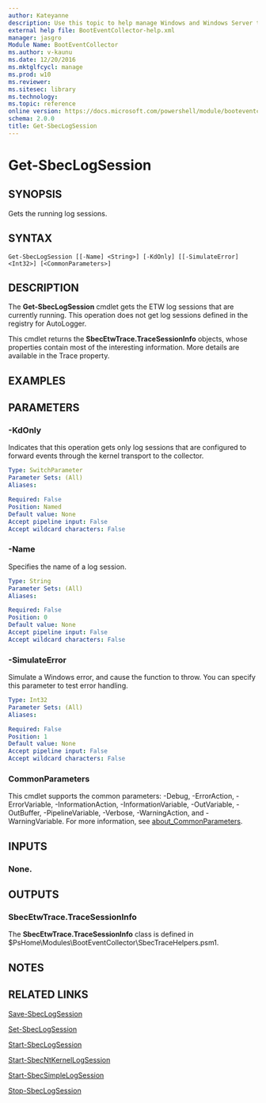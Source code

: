 ```yaml
---
author: Kateyanne
description: Use this topic to help manage Windows and Windows Server technologies with Windows PowerShell.
external help file: BootEventCollector-help.xml
manager: jasgro
Module Name: BootEventCollector
ms.author: v-kaunu
ms.date: 12/20/2016
ms.mktglfcycl: manage
ms.prod: w10
ms.reviewer: 
ms.sitesec: library
ms.technology: 
ms.topic: reference
online version: https://docs.microsoft.com/powershell/module/booteventcollector/get-sbeclogsession?view=windowsserver2022-ps&wt.mc_id=ps-gethelp
schema: 2.0.0
title: Get-SbecLogSession
---
```


# Get-SbecLogSession

## SYNOPSIS
Gets the running log sessions.

## SYNTAX

```
Get-SbecLogSession [[-Name] <String>] [-KdOnly] [[-SimulateError] <Int32>] [<CommonParameters>]
```

## DESCRIPTION
The **Get-SbecLogSession** cmdlet gets the ETW log sessions that are currently running.
This operation does not get log sessions defined in the registry for AutoLogger.

This cmdlet returns the **SbecEtwTrace.TraceSessionInfo** objects, whose properties contain most of the interesting information.
More details are available in the Trace property.

## EXAMPLES


## PARAMETERS

### -KdOnly
Indicates that this operation gets only log sessions that are configured to forward events through the kernel transport to the collector.

```yaml
Type: SwitchParameter
Parameter Sets: (All)
Aliases: 

Required: False
Position: Named
Default value: None
Accept pipeline input: False
Accept wildcard characters: False
```

### -Name
Specifies the name of a log session.

```yaml
Type: String
Parameter Sets: (All)
Aliases: 

Required: False
Position: 0
Default value: None
Accept pipeline input: False
Accept wildcard characters: False
```

### -SimulateError
Simulate a Windows error, and cause the function to throw.
You can specify this parameter to test error handling.

```yaml
Type: Int32
Parameter Sets: (All)
Aliases: 

Required: False
Position: 1
Default value: None
Accept pipeline input: False
Accept wildcard characters: False
```

### CommonParameters
This cmdlet supports the common parameters: -Debug, -ErrorAction, -ErrorVariable, -InformationAction, -InformationVariable, -OutVariable, -OutBuffer, -PipelineVariable, -Verbose, -WarningAction, and -WarningVariable. For more information, see [about_CommonParameters](https://go.microsoft.com/fwlink/?LinkID=113216).

## INPUTS

### None.

## OUTPUTS

### SbecEtwTrace.TraceSessionInfo
The **SbecEtwTrace.TraceSessionInfo** class is defined in $PsHome\Modules\BootEventCollector\SbecTraceHelpers.psm1.

## NOTES

## RELATED LINKS

[Save-SbecLogSession](./Save-SbecLogSession.md)

[Set-SbecLogSession](./Set-SbecLogSession.md)

[Start-SbecLogSession](./Start-SbecLogSession.md)

[Start-SbecNtKernelLogSession](./Start-SbecNtKernelLogSession.md)

[Start-SbecSimpleLogSession](./Start-SbecSimpleLogSession.md)

[Stop-SbecLogSession](./Stop-SbecLogSession.md)

